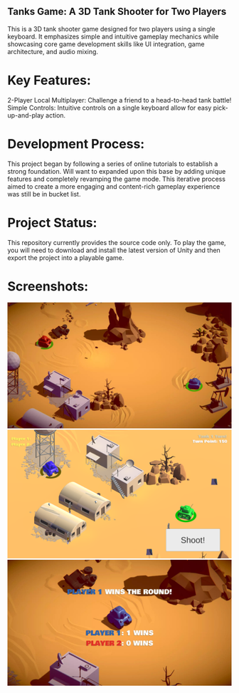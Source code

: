 
## Tanks Game: A 3D Tank Shooter for Two Players
This is a 3D tank shooter game designed for two players using a single keyboard. It emphasizes simple and intuitive gameplay mechanics while showcasing core game development skills like UI integration, game architecture, and audio mixing.

# Key Features:

2-Player Local Multiplayer: Challenge a friend to a head-to-head tank battle!
Simple Controls: Intuitive controls on a single keyboard allow for easy pick-up-and-play action.

# Development Process:

This project began by following a series of online tutorials to establish a strong foundation. Will want to expanded upon this base by adding unique features and completely revamping the game mode. This iterative process aimed to create a more engaging and content-rich gameplay experience was still be in bucket list.

# Project Status:

This repository currently provides the source code only.  To play the game, you will need to download and install the latest version of Unity and then export the project into a playable game.

# Screenshots:

<p align="center">

 <img  src="Images/playing.jpg" width="600px" >
 </br>
  <img  src="Images/turnplaying.png" width="600px" >
 </br>
 <img  src="Images/winner_annoucement.jpg" width="600px" >
 </br>
</p>
